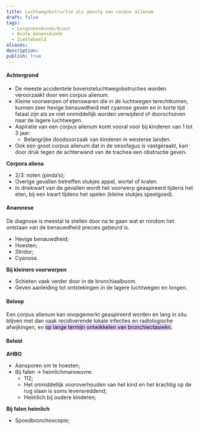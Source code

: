 ```yaml
---
title: Luchtwegobstructie als gevolg van corpus alienum
draft: false
tags:
  - Longeneeskunde/Acuut
  - Acute_Geneeskunde
  - Ziektebeeld
aliases: 
description: 
publish: true
---
```



#### Achtergrond
- De meeste accidentele bovensteluchtwegobstructies worden veroorzaakt door een corpus alienum. 
- Kleine voorwerpen of etenswaren die in de luchtwegen terechtkomen, kunnen zeer hevige benauwdheid met cyanose geven en in korte tijd fataal zijn als ze niet onmiddellijk worden verwijderd of doorschuiven naar de lagere luchtwegen. 
- Aspiratie van een corpus alienum komt vooral voor bij kinderen van 1 tot 3 jaar:
	- Belangrijke doodsoorzaak van kinderen in westerse landen.
- Ook een groot corpus alienum dat in de oesofagus is vastgeraakt, kan door druk tegen de achterwand van de trachea een obstructie geven.

**Corpora aliena**
- 2/3: noten (pinda’s); 
- Overige gevallen betreffen stukjes appel, wortel of kralen. 
- In driekwart van de gevallen wordt het voorwerp geaspireerd tijdens het eten, bij een kwart tijdens het spelen (kleine stukjes speelgoed). 


#### Anamnese
De diagnose is meestal te stellen door na te gaan wat er rondom het ontstaan van de benauwdheid precies gebeurd is. 
- Hevige benauwdheid;
- Hoesten;
- Stridor;
- Cyanose.

**Bij kleinere voorwerpen**
- Schieten vaak verder door in de bronchiaalboom.
- Geven aanleiding tot ontstekingen in de lagere luchtwegen en longen.

#### Beloop
Een corpus alienum kan onopgemerkt geaspireerd worden en lang in situ blijven met dan vaak recidiverende lokale infecties en radiologische afwijkingen, en <mark style="background: #D2B3FFA6;">op lange termijn ontwikkelen van bronchiectasieën.</mark>



#### Beleid
**AHBO**
- Aansporen om te hoesten;
- Bij falen -> heimlichmanoeuvre: 
	- 112;
	- Het onmiddellijk vooroverhouden van het kind en het krachtig op de rug slaan is soms levensreddend;
	- Heimlich bij oudere kinderen;

**Bij falen heimlich**
- Spoedbronchoscopie;





